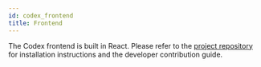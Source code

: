 ```yaml
---
id: codex_frontend
title: Frontend
---
```


The Codex frontend is built in React. Please refer to the [project repository](https://github.com/WildbookOrg/wildbook-frontend) for installation instructions and the developer contribution guide.


